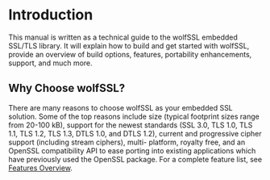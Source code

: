 # Introduction

This manual is written as a technical guide to the wolfSSL embedded SSL/TLS library. It
will explain how to build and get started with wolfSSL, provide an overview of build
options, features, portability enhancements, support, and much more.

## Why Choose wolfSSL?

There are many reasons to choose wolfSSL as your embedded SSL solution. Some of
the top reasons include size (typical footprint sizes range from 20-100 kB), support for
the newest standards (SSL 3.0, TLS 1.0, TLS 1.1, TLS 1.2, TLS 1.3, DTLS 1.0, and
DTLS 1.2), current and progressive cipher support (including stream ciphers), multi-
platform, royalty free, and an OpenSSL compatibility API to ease porting into existing
applications which have previously used the OpenSSL package. For a complete feature
list, see [Features Overview](chapter04.md#features-overview).
